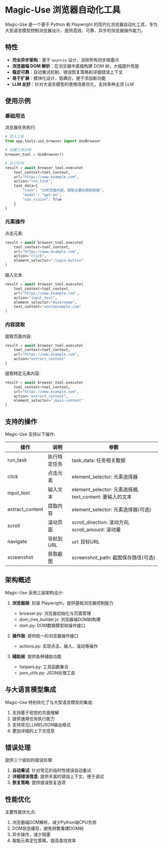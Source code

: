 # Magic-Use 浏览器自动化工具

Magic-Use 是一个基于 Python 和 Playwright 的现代化浏览器自动化工具，专为大型语言模型控制浏览器设计，提供高效、可靠、异步的浏览器操作能力。

## 特性

- **完全异步架构**：基于 `asyncio` 设计，消除所有同步阻塞点
- **浏览器端 DOM 解析**：在浏览器中直接构建 DOM 树，大幅提升性能
- **稳定可靠**：自动重试机制、错误恢复策略和详细错误上下文
- **易于扩展**：模块化设计，低耦合，便于添加新功能
- **LLM 友好**：针对大语言模型的使用场景优化，支持多种主流 LLM

## 使用示例

### 基础用法

浏览器任务执行:

```python
# 导入工具
from app.tools.use_browser import UseBrowser

# 创建工具实例
browser_tool = UseBrowser()

# 执行任务
result = await browser_tool.execute(
    tool_context=tool_context,
    url="https://www.example.com",
    action="run_task",
    task_data={
        "task": "分析页面内容，提取主要标题和链接",
        "model": "gpt-4o",
        "use_vision": True
    }
)
```

### 元素操作

点击元素:

```python
result = await browser_tool.execute(
    tool_context=tool_context,
    url="https://www.example.com",
    action="click",
    element_selector=".login-button"
)
```

输入文本:

```python
result = await browser_tool.execute(
    tool_context=tool_context,
    url="https://www.example.com",
    action="input_text",
    element_selector="#username",
    text_content="user@example.com"
)
```

### 内容提取

提取页面内容:

```python
result = await browser_tool.execute(
    tool_context=tool_context,
    url="https://www.example.com",
    action="extract_content"
)
```

提取特定元素内容:

```python
result = await browser_tool.execute(
    tool_context=tool_context,
    url="https://www.example.com",
    action="extract_content",
    element_selector=".main-content"
)
```

## 支持的操作

Magic-Use 支持以下操作:

| 操作 | 说明 | 参数 |
|------|------|------|
| run_task | 执行特定任务 | task_data: 任务相关数据 |
| click | 点击元素 | element_selector: 元素选择器 |
| input_text | 输入文本 | element_selector: 元素选择器, text_content: 要输入的文本 |
| extract_content | 提取内容 | element_selector: 元素选择器(可选) |
| scroll | 滚动页面 | scroll_direction: 滚动方向, scroll_amount: 滚动量 |
| navigate | 导航到URL | url: 目标URL |
| screenshot | 获取截图 | screenshot_path: 截图保存路径(可选) |

## 架构概述

Magic-Use 采用三层架构设计:

1. **浏览器层**: 封装 Playwright，提供基础浏览器控制能力
   - browser.py: 浏览器初始化与页面管理
   - dom_tree_builder.js: 浏览器端DOM树构建
   - dom.py: DOM数据模型和操作接口

2. **操作层**: 提供统一的浏览器操作接口
   - actions.py: 实现点击、输入、滚动等操作

3. **辅助层**: 提供各种辅助功能
   - helpers.py: 工具函数集合
   - json_utils.py: JSON处理工具

## 与大语言模型集成

Magic-Use 特别优化了与大型语言模型的集成:

1. 支持基于视觉的页面理解
2. 提供通用任务执行能力
3. 支持常见LLM的JSON输出格式
4. 更加详细的上下文信息

## 错误处理

提供三个级别的错误处理:

1. **自动重试**: 针对常见的临时性错误自动重试
2. **详细错误信息**: 提供丰富的错误上下文，便于调试
3. **恢复策略**: 提供错误恢复选项

## 性能优化

主要性能优化点:

1. 浏览器端DOM解析，减少Python端CPU负担
2. DOM状态缓存，避免频繁重建DOM树
3. 异步操作，减少阻塞
4. 智能元素定位策略，提高查找效率
